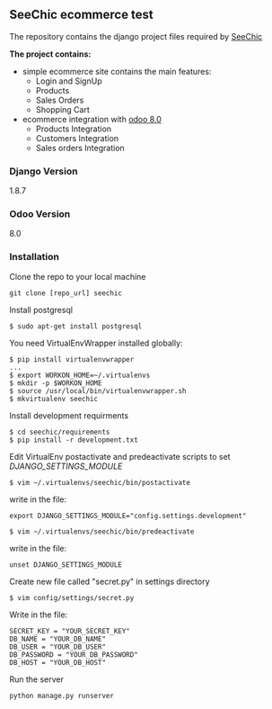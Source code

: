 ## SeeChic ecommerce test ##

The repository contains the django project files required by [SeeChic](http://seechic.com)

**The project contains:**
- simple ecommerce site contains the main features:
    - Login and SignUp
    - Products
    - Sales Orders
    - Shopping Cart
- ecommerce integration with [odoo 8.0](http://odoo.com)
    - Products Integration
    - Customers Integration
    - Sales orders Integration

### Django Version
1.8.7

### Odoo Version
8.0

### Installation

Clone the repo to your local machine
```
git clone [repo_url] seechic
```

Install postgresql
```
$ sudo apt-get install postgresql
```

You need VirtualEnvWrapper installed globally:

```
$ pip install virtualenvwrapper
...
$ export WORKON_HOME=~/.virtualenvs
$ mkdir -p $WORKON_HOME
$ source /usr/local/bin/virtualenvwrapper.sh
$ mkvirtualenv seechic
```

Install development requirments
```
$ cd seechic/requirements
$ pip install -r development.txt
```

Edit VirtualEnv postactivate and predeactivate scripts to set *DJANGO_SETTINGS_MODULE*

```
$ vim ~/.virtualenvs/seechic/bin/postactivate
```
write in the file:
```
export DJANGO_SETTINGS_MODULE="config.settings.development"
```
```
$ vim ~/.virtualenvs/seechic/bin/predeactivate
```
write in the file:
```
unset DJANGO_SETTINGS_MODULE
```

Create new file called "secret.py" in settings directory
```
$ vim config/settings/secret.py
```

Write in the file:
```
SECRET_KEY = "YOUR_SECRET_KEY"
DB_NAME = "YOUR_DB_NAME"
DB_USER = "YOUR_DB_USER"
DB_PASSWORD = "YOUR_DB_PASSWORD"
DB_HOST = "YOUR_DB_HOST"
```

Run the server
```
python manage.py runserver
```
